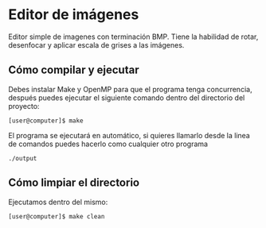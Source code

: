 # Editor de imágenes

Editor simple de imagenes con terminación BMP. Tiene la habilidad de rotar, desenfocar y aplicar escala de grises a las imágenes.

## Cómo compilar y ejecutar

Debes instalar Make y OpenMP para que el programa tenga concurrencia, después puedes ejecutar el siguiente comando dentro del directorio del proyecto:

    [user@computer]$ make

El programa se ejecutará en automático, si quieres llamarlo desde la linea de comandos puedes hacerlo como cualquier otro programa

    ./output

## Cómo limpiar el directorio

Ejecutamos dentro del mismo:

    [user@computer]$ make clean
